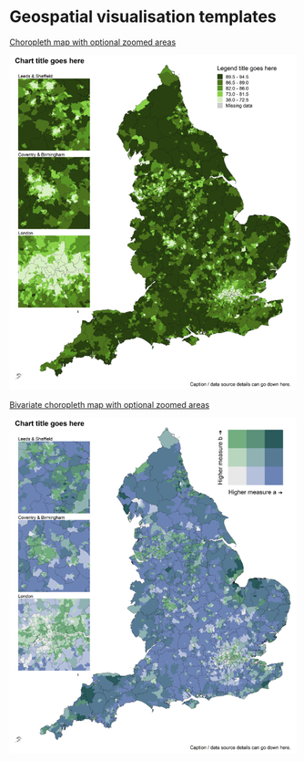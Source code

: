 # Geospatial visualisation templates

[Choropleth map with optional zoomed areas](https://github.com/DataS-DHSC/geospatial-vis-templates/blob/master/2%20-%20Templates/Choropleth-template.md)

![](https://github.com/DataS-DHSC/geospatial-vis-templates/blob/master/2%20-%20Templates/output_vis/choropleth_2area_zoom.jpeg)


[Bivariate choropleth map with optional zoomed areas](https://github.com/DataS-DHSC/geospatial-vis-templates/blob/master/2%20-%20Templates/Bivariate-choropleth-template.md)

![](https://github.com/DataS-DHSC/geospatial-vis-templates/blob/master/2%20-%20Templates/output_vis/choropleth_bivariate_zoom.jpeg)

